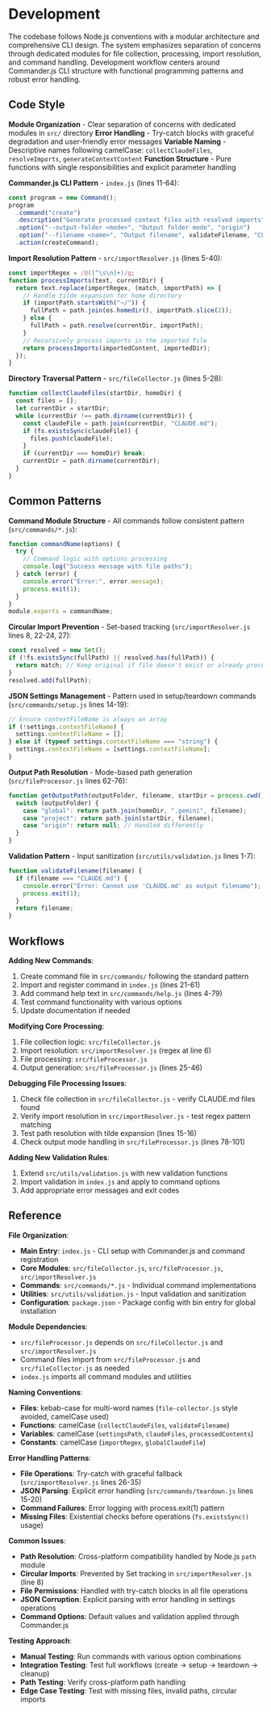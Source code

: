 <!-- Generated: 2025-07-13 10:45:00 UTC -->

# Development

The codebase follows Node.js conventions with a modular architecture and comprehensive CLI design. The system emphasizes separation of concerns through dedicated modules for file collection, processing, import resolution, and command handling. Development workflow centers around Commander.js CLI structure with functional programming patterns and robust error handling.

## Code Style

**Module Organization** - Clear separation of concerns with dedicated modules in `src/` directory
**Error Handling** - Try-catch blocks with graceful degradation and user-friendly error messages
**Variable Naming** - Descriptive names following camelCase: `collectClaudeFiles`, `resolveImports`, `generateContextContent`
**Function Structure** - Pure functions with single responsibilities and explicit parameter handling

**Commander.js CLI Pattern** - `index.js` (lines 11-64):
```javascript
const program = new Command();
program
  .command("create")
  .description("Generate processed context files with resolved imports")
  .option("--output-folder <mode>", "Output folder mode", "origin")
  .option("--filename <name>", "Output filename", validateFilename, "CLAUDE-derived.md")
  .action(createCommand);
```

**Import Resolution Pattern** - `src/importResolver.js` (lines 5-40):
```javascript
const importRegex = /@([^\s\n]+)/g;
function processImports(text, currentDir) {
  return text.replace(importRegex, (match, importPath) => {
    // Handle tilde expansion for home directory
    if (importPath.startsWith("~/")) {
      fullPath = path.join(os.homedir(), importPath.slice(2));
    } else {
      fullPath = path.resolve(currentDir, importPath);
    }
    // Recursively process imports in the imported file
    return processImports(importedContent, importedDir);
  });
}
```

**Directory Traversal Pattern** - `src/fileCollector.js` (lines 5-28):
```javascript
function collectClaudeFiles(startDir, homeDir) {
  const files = [];
  let currentDir = startDir;
  while (currentDir !== path.dirname(currentDir)) {
    const claudeFile = path.join(currentDir, "CLAUDE.md");
    if (fs.existsSync(claudeFile)) {
      files.push(claudeFile);
    }
    if (currentDir === homeDir) break;
    currentDir = path.dirname(currentDir);
  }
}
```

## Common Patterns

**Command Module Structure** - All commands follow consistent pattern (`src/commands/*.js`):
```javascript
function commandName(options) {
  try {
    // Command logic with options processing
    console.log("Success message with file paths");
  } catch (error) {
    console.error("Error:", error.message);
    process.exit(1);
  }
}
module.exports = commandName;
```

**Circular Import Prevention** - Set-based tracking (`src/importResolver.js` lines 8, 22-24, 27):
```javascript
const resolved = new Set();
if (!fs.existsSync(fullPath) || resolved.has(fullPath)) {
  return match; // Keep original if file doesn't exist or already processed
}
resolved.add(fullPath);
```

**JSON Settings Management** - Pattern used in setup/teardown commands (`src/commands/setup.js` lines 14-19):
```javascript
// Ensure contextFileName is always an array
if (!settings.contextFileName) {
  settings.contextFileName = [];
} else if (typeof settings.contextFileName === "string") {
  settings.contextFileName = [settings.contextFileName];
}
```

**Output Path Resolution** - Mode-based path generation (`src/fileProcessor.js` lines 62-76):
```javascript
function getOutputPath(outputFolder, filename, startDir = process.cwd()) {
  switch (outputFolder) {
    case "global": return path.join(homeDir, ".gemini", filename);
    case "project": return path.join(startDir, filename);
    case "origin": return null; // Handled differently
  }
}
```

**Validation Pattern** - Input sanitization (`src/utils/validation.js` lines 1-7):
```javascript
function validateFilename(filename) {
  if (filename === "CLAUDE.md") {
    console.error("Error: Cannot use 'CLAUDE.md' as output filename");
    process.exit(1);
  }
  return filename;
}
```

## Workflows

**Adding New Commands**:
1. Create command file in `src/commands/` following the standard pattern
2. Import and register command in `index.js` (lines 21-61)
3. Add command help text in `src/commands/help.js` (lines 4-79)
4. Test command functionality with various options
5. Update documentation if needed

**Modifying Core Processing**:
1. File collection logic: `src/fileCollector.js`
2. Import resolution: `src/importResolver.js` (regex at line 6)
3. File processing: `src/fileProcessor.js`
4. Output generation: `src/fileProcessor.js` (lines 25-46)

**Debugging File Processing Issues**:
1. Check file collection in `src/fileCollector.js` - verify CLAUDE.md files found
2. Verify import resolution in `src/importResolver.js` - test regex pattern matching
3. Test path resolution with tilde expansion (lines 15-16)
4. Check output mode handling in `src/fileProcessor.js` (lines 78-101)

**Adding New Validation Rules**:
1. Extend `src/utils/validation.js` with new validation functions
2. Import validation in `index.js` and apply to command options
3. Add appropriate error messages and exit codes

## Reference

**File Organization**:
- **Main Entry**: `index.js` - CLI setup with Commander.js and command registration
- **Core Modules**: `src/fileCollector.js`, `src/fileProcessor.js`, `src/importResolver.js`
- **Commands**: `src/commands/*.js` - Individual command implementations
- **Utilities**: `src/utils/validation.js` - Input validation and sanitization
- **Configuration**: `package.json` - Package config with bin entry for global installation

**Module Dependencies**:
- `src/fileProcessor.js` depends on `src/fileCollector.js` and `src/importResolver.js`
- Command files import from `src/fileProcessor.js` and `src/fileCollector.js` as needed
- `index.js` imports all command modules and utilities

**Naming Conventions**:
- **Files**: kebab-case for multi-word names (`file-collector.js` style avoided, camelCase used)
- **Functions**: camelCase (`collectClaudeFiles`, `validateFilename`)
- **Variables**: camelCase (`settingsPath`, `claudeFiles`, `processedContents`)
- **Constants**: camelCase (`importRegex`, `globalClaudeFile`)

**Error Handling Patterns**:
- **File Operations**: Try-catch with graceful fallback (`src/importResolver.js` lines 26-35)
- **JSON Parsing**: Explicit error handling (`src/commands/teardown.js` lines 15-20)
- **Command Failures**: Error logging with process.exit(1) pattern
- **Missing Files**: Existential checks before operations (`fs.existsSync()` usage)

**Common Issues**:
- **Path Resolution**: Cross-platform compatibility handled by Node.js `path` module
- **Circular Imports**: Prevented by Set tracking in `src/importResolver.js` (line 8)
- **File Permissions**: Handled with try-catch blocks in all file operations
- **JSON Corruption**: Explicit parsing with error handling in settings operations
- **Command Options**: Default values and validation applied through Commander.js

**Testing Approach**:
- **Manual Testing**: Run commands with various option combinations
- **Integration Testing**: Test full workflows (create → setup → teardown → cleanup)
- **Path Testing**: Verify cross-platform path handling
- **Edge Case Testing**: Test with missing files, invalid paths, circular imports